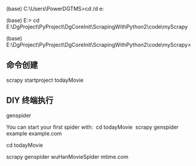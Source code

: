 (base) C:\Users\PowerDGTMS>cd /d e:



(base) E:\> cd E:\DgProject\PyProject\DgCoreInit\ScrapingWithPython2\code\myScrapy



(base) E:\DgProject\PyProject\DgCoreInit\ScrapingWithPython2\code\myScrapy>

## 命令创建

scrapy startproject todayMovie

## DIY 终端执行 

genspider   

You can start your first spider with:
​    cd todayMovie
​    scrapy genspider example example.com



cd todayMovie

scrapy genspider wuHanMovieSpider mtime.com





